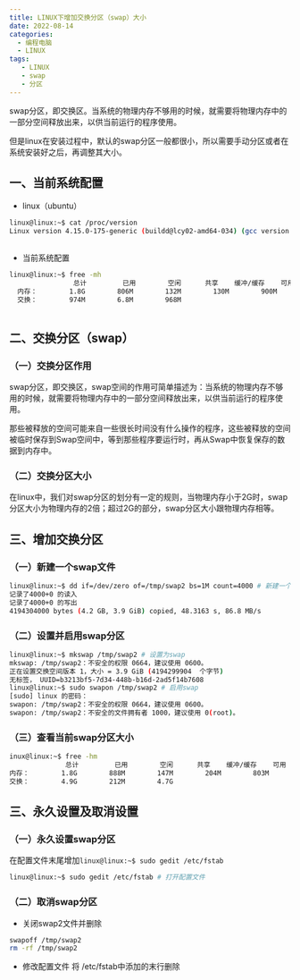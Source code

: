 ```yaml
---
title: LINUX下增加交换分区（swap）大小
date: 2022-08-14 
categories:
  - 编程电脑
  - LINUX
tags: 
   - LINUX
   - swap
   - 分区	
---
```

swap分区，即交换区。当系统的物理内存不够用的时候，就需要将物理内存中的一部分空间释放出来，以供当前运行的程序使用。
<!-- more -->
但是linux在安装过程中，默认的swap分区一般都很小，所以需要手动分区或者在系统安装好之后，再调整其大小。

## 一、当前系统配置

- linux（ubuntu）

```bash
linux@linux:~$ cat /proc/version
Linux version 4.15.0-175-generic (buildd@lcy02-amd64-034) (gcc version 7.5.0 (Ubuntu 7.5.0-3ubuntu1~18.04)) #184-Ubuntu SMP Thu Mar 24 17:48:36 UTC 2022
  
```

  

- 当前系统配置

```bash
linux@linux:~$ free -mh
                总计         已用        空闲      共享    缓冲/缓存    可用
  内存：        1.8G        806M        132M        130M        900M        691M
  交换：        974M        6.8M        968M
  
```

  

## 二、交换分区（swap）

### （一）交换分区作用

swap分区，即交换区，swap空间的作用可简单描述为：当系统的物理内存不够用的时候，就需要将物理内存中的一部分空间释放出来，以供当前运行的程序使用。

那些被释放的空间可能来自一些很长时间没有什么操作的程序，这些被释放的空间被临时保存到Swap空间中，等到那些程序要运行时，再从Swap中恢复保存的数据到内存中。

### （二）交换分区大小

在linux中，我们对swap分区的划分有一定的规则，当物理内存小于2G时，swap分区大小为物理内存的2倍；超过2G的部分，swap分区大小跟物理内存相等。

## 三、增加交换分区

### （一）新建一个swap文件

```bash
linux@linux:~$ dd if=/dev/zero of=/tmp/swap2 bs=1M count=4000 # 新建一个4G的文件，命名为swap2
记录了4000+0 的读入
记录了4000+0 的写出
4194304000 bytes (4.2 GB, 3.9 GiB) copied, 48.3163 s, 86.8 MB/s

```

### （二）设置并启用swap分区

```bash
linux@linux:~$ mkswap /tmp/swap2 # 设置为swap
mkswap: /tmp/swap2：不安全的权限 0664，建议使用 0600。
正在设置交换空间版本 1，大小 = 3.9 GiB (4194299904  个字节)
无标签， UUID=b3213bf5-7d34-448b-b16d-2ad5f14b7608
linux@linux:~$ sudo swapon /tmp/swap2 # 启用swap
[sudo] linux 的密码： 
swapon: /tmp/swap2：不安全的权限 0664，建议使用 0600。
swapon: /tmp/swap2：不安全的文件拥有者 1000，建议使用 0(root)。
```

### （三）查看当前swap分区大小

```bash
inux@linux:~$ free -hm
              总计         已用        空闲      共享    缓冲/缓存    可用
内存：        1.8G        888M        147M        204M        803M        533M
交换：        4.9G        212M        4.7G
```

## 三、永久设置及取消设置

### （一）永久设置swap分区

在配置文件末尾增加`linux@linux:~$ sudo gedit /etc/fstab` 

```bash
linux@linux:~$ sudo gedit /etc/fstab # 打开配置文件
```

### （二）取消swap分区

- 关闭swap2文件并删除

```bash
swapoff /tmp/swap2
rm -rf /tmp/swap2
```

- 修改配置文件
将 /etc/fstab中添加的末行删除
